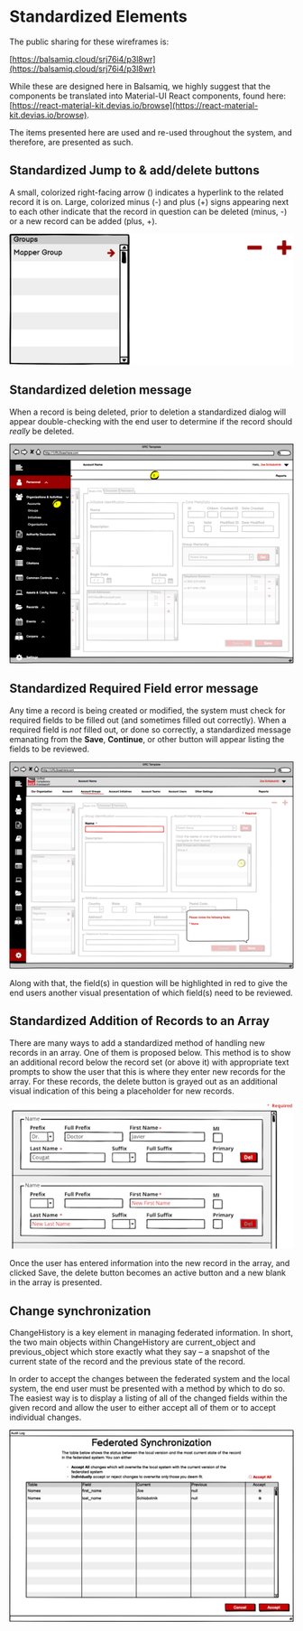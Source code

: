 # Standardized Elements

The public sharing for these wireframes is:

[https://balsamiq.cloud/srj76i4/p3l8wr](https://balsamiq.cloud/srj76i4/p3l8wr)

While these are designed here in Balsamiq, we highly suggest that the components be translated into Material-UI React components, found here: [https://react-material-kit.devias.io/browse](https://react-material-kit.devias.io/browse).

The items presented here are used and re-used throughout the system, and therefore, are presented as such.

## Standardized Jump to & add/delete buttons

A small, colorized right-facing arrow () indicates a hyperlink to the related record it is on. Large, colorized minus (-) and plus (+) signs appearing next to each other indicate that the record in question can be deleted (minus, -) or a new record can be added (plus, +).

![Standardized jump-to and add/delete buttons](<../../../.gitbook/assets/Standardized Jump-To and add-delete.png>)

## Standardized deletion message

When a record is being deleted, prior to deletion a standardized dialog will appear double-checking with the end user to determine if the record should _really_ be deleted.

![Standardized deletion dialog](<../../../.gitbook/assets/1 (9).png>)

## Standardized Required Field error message

Any time a record is being created or modified, the system must check for required fields to be filled out (and sometimes filled out correctly). When a required field is _not_ filled out, or done so correctly, a standardized message emanating from the **Save**, **Continue**, or other button will appear listing the fields to be reviewed.

![Standardized Required Field error message](<../../../.gitbook/assets/2 (14).png>)

Along with that, the field(s) in question will be highlighted in red to give the end users another visual presentation of which field(s) need to be reviewed.

## Standardized Addition of Records to an Array

There are many ways to add a standardized method of handling new records in an array. One of them is proposed below. This method is to show an additional record below the record set (or above it) with appropriate text prompts to show the user that this is where they enter new records for the array. For these records, the delete button is grayed out as an additional visual indication of this being a placeholder for new records.

![Standardized New Record in an array](../../../.gitbook/assets/image.png)

Once the user has entered information into the new record in the array, and clicked Save, the delete button becomes an active button and a new blank in the array is presented.

## Change synchronization

ChangeHistory is a key element in managing federated information. In short, the two main objects within ChangeHistory are current\_object and previous\_object which store exactly what they say – a snapshot of the current state of the record and the previous state of the record.

In order to accept the changes between the federated system and the local system, the end user must be presented with a method by which to do so. The easiest way is to display a listing of all of the changed fields within the given record and allow the user to either accept all of them or to accept individual changes.

![Standardized synchronization window](<../../../.gitbook/assets/Modal Audit Log.png>)
